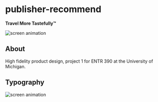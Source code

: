 # publisher-recommend

<b>Travel More Tastefully™</b>

<p align="left">
  <img src="https://media.giphy.com/media/2wXXBT148ZFyhDG3WP/giphy.gif" alt="screen animation"/>
</p>

## About
High fidelity product design, project 1 for ENTR 390 at the University of Michigan.

## Typography
<p align="left">
  <img src="http://outspoken.wpshower.com/wp-content/uploads/2013/10/tumblr_mqd53jkf3F1sbzjuno1_12801.jpg" alt="screen animation"/>
</p>
